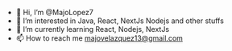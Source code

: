 - 👋 Hi, I’m @MajoLopez7
- 👀 I’m interested in Java, React, NextJs Nodejs and other stuffs
- 🌱 I’m currently learning React, Nodejs, NextJs
- 📫 How to reach me majovelazquez13@gmail.com

<!---
MajoLopez7/MajoLopez7 is a ✨ special ✨ repository because its `README.md` (this file) appears on your GitHub profile.
You can click the Preview link to take a look at your changes.
--->

